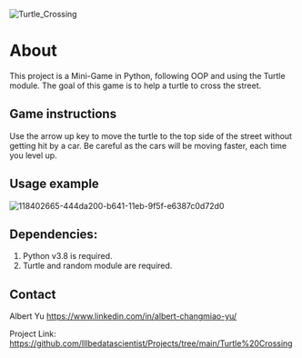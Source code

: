![Turtle_Crossing](https://user-images.githubusercontent.com/111477091/206352500-d6d4aa64-d8ef-4728-befb-0225c130aaed.png)


# About

This project is a Mini-Game in Python, following OOP and using the Turtle module. The goal of this game is to help a turtle to cross the street.




## Game instructions


Use the arrow up key to move the turtle to the top side of the street without getting hit by a car. Be careful as the cars will be moving faster, each time you level up.

## Usage example
![118402665-444da200-b641-11eb-9f5f-e6387c0d72d0](https://user-images.githubusercontent.com/111477091/206353977-635a1a6c-c78d-4d5e-939d-459245ec680e.gif)


## Dependencies:
1. Python v3.8 is required.
2. Turtle and random module are required.

## Contact
Albert Yu 
https://www.linkedin.com/in/albert-changmiao-yu/

Project Link:
https://github.com/Illbedatascientist/Projects/tree/main/Turtle%20Crossing
